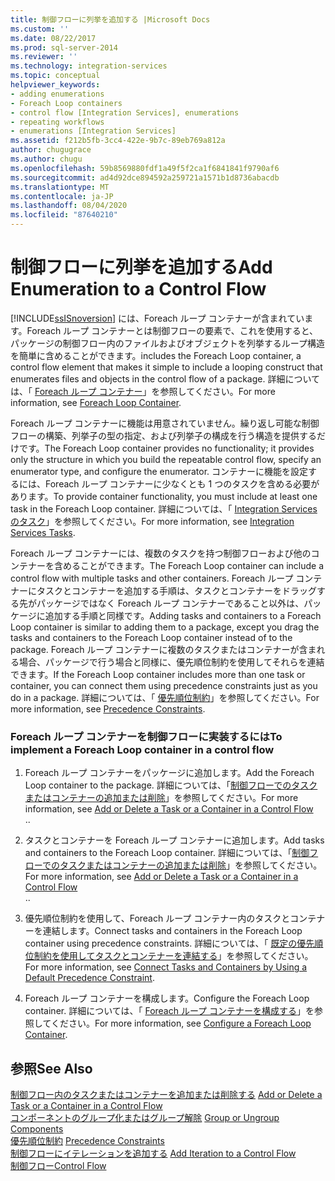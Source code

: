 ```yaml
---
title: 制御フローに列挙を追加する |Microsoft Docs
ms.custom: ''
ms.date: 08/22/2017
ms.prod: sql-server-2014
ms.reviewer: ''
ms.technology: integration-services
ms.topic: conceptual
helpviewer_keywords:
- adding enumerations
- Foreach Loop containers
- control flow [Integration Services], enumerations
- repeating workflows
- enumerations [Integration Services]
ms.assetid: f212b5fb-3cc4-422e-9b7c-89eb769a812a
author: chugugrace
ms.author: chugu
ms.openlocfilehash: 59b8569880fdf1a49f5f2ca1f6841841f9790af6
ms.sourcegitcommit: ad4d92dce894592a259721a1571b1d8736abacdb
ms.translationtype: MT
ms.contentlocale: ja-JP
ms.lasthandoff: 08/04/2020
ms.locfileid: "87640210"
---
```

# <a name="add-enumeration-to-a-control-flow"></a><span data-ttu-id="e2e58-102">制御フローに列挙を追加する</span><span class="sxs-lookup"><span data-stu-id="e2e58-102">Add Enumeration to a Control Flow</span></span>
  [!INCLUDE[ssISnoversion](../includes/ssisnoversion-md.md)] <span data-ttu-id="e2e58-103">には、Foreach ループ コンテナーが含まれています。Foreach ループ コンテナーとは制御フローの要素で、これを使用すると、パッケージの制御フロー内のファイルおよびオブジェクトを列挙するループ構造を簡単に含めることができます。</span><span class="sxs-lookup"><span data-stu-id="e2e58-103">includes the Foreach Loop container, a control flow element that makes it simple to include a looping construct that enumerates files and objects in the control flow of a package.</span></span> <span data-ttu-id="e2e58-104">詳細については、「 [Foreach ループ コンテナー](control-flow/foreach-loop-container.md)」を参照してください。</span><span class="sxs-lookup"><span data-stu-id="e2e58-104">For more information, see [Foreach Loop Container](control-flow/foreach-loop-container.md).</span></span>  
  
 <span data-ttu-id="e2e58-105">Foreach ループ コンテナーに機能は用意されていません。繰り返し可能な制御フローの構築、列挙子の型の指定、および列挙子の構成を行う構造を提供するだけです。</span><span class="sxs-lookup"><span data-stu-id="e2e58-105">The Foreach Loop container provides no functionality; it provides only the structure in which you build the repeatable control flow, specify an enumerator type, and configure the enumerator.</span></span> <span data-ttu-id="e2e58-106">コンテナーに機能を設定するには、Foreach ループ コンテナーに少なくとも 1 つのタスクを含める必要があります。</span><span class="sxs-lookup"><span data-stu-id="e2e58-106">To provide container functionality, you must include at least one task in the Foreach Loop container.</span></span> <span data-ttu-id="e2e58-107">詳細については、「 [Integration Services のタスク](control-flow/integration-services-tasks.md)」を参照してください。</span><span class="sxs-lookup"><span data-stu-id="e2e58-107">For more information, see [Integration Services Tasks](control-flow/integration-services-tasks.md).</span></span>  
  
 <span data-ttu-id="e2e58-108">Foreach ループ コンテナーには、複数のタスクを持つ制御フローおよび他のコンテナーを含めることができます。</span><span class="sxs-lookup"><span data-stu-id="e2e58-108">The Foreach Loop container can include a control flow with multiple tasks and other containers.</span></span> <span data-ttu-id="e2e58-109">Foreach ループ コンテナーにタスクとコンテナーを追加する手順は、タスクとコンテナーをドラッグする先がパッケージではなく Foreach ループ コンテナーであること以外は、パッケージに追加する手順と同様です。</span><span class="sxs-lookup"><span data-stu-id="e2e58-109">Adding tasks and containers to a Foreach Loop container is similar to adding them to a package, except you drag the tasks and containers to the Foreach Loop container instead of to the package.</span></span> <span data-ttu-id="e2e58-110">Foreach ループ コンテナーに複数のタスクまたはコンテナーが含まれる場合、パッケージで行う場合と同様に、優先順位制約を使用してそれらを連結できます。</span><span class="sxs-lookup"><span data-stu-id="e2e58-110">If the Foreach Loop container includes more than one task or container, you can connect them using precedence constraints just as you do in a package.</span></span> <span data-ttu-id="e2e58-111">詳細については、「 [優先順位制約](control-flow/precedence-constraints.md)」を参照してください。</span><span class="sxs-lookup"><span data-stu-id="e2e58-111">For more information, see [Precedence Constraints](control-flow/precedence-constraints.md).</span></span>  
  
### <a name="to-implement-a-foreach-loop-container-in-a-control-flow"></a><span data-ttu-id="e2e58-112">Foreach ループ コンテナーを制御フローに実装するには</span><span class="sxs-lookup"><span data-stu-id="e2e58-112">To implement a Foreach Loop container in a control flow</span></span>  
  
1.  <span data-ttu-id="e2e58-113">Foreach ループ コンテナーをパッケージに追加します。</span><span class="sxs-lookup"><span data-stu-id="e2e58-113">Add the Foreach Loop container to the package.</span></span> <span data-ttu-id="e2e58-114">詳細については、「[制御フローでのタスクまたはコンテナーの追加または削除](control-flow/add-or-delete-a-task-or-a-container-in-a-control-flow.md)」を参照してください。</span><span class="sxs-lookup"><span data-stu-id="e2e58-114">For more information, see [Add or Delete a Task or a Container in a Control Flow](control-flow/add-or-delete-a-task-or-a-container-in-a-control-flow.md)</span></span>  
  <span data-ttu-id="e2e58-115">.</span><span class="sxs-lookup"><span data-stu-id="e2e58-115">.</span></span>  
  
2.  <span data-ttu-id="e2e58-116">タスクとコンテナーを Foreach ループ コンテナーに追加します。</span><span class="sxs-lookup"><span data-stu-id="e2e58-116">Add tasks and containers to the Foreach Loop container.</span></span> <span data-ttu-id="e2e58-117">詳細については、「[制御フローでのタスクまたはコンテナーの追加または削除](control-flow/add-or-delete-a-task-or-a-container-in-a-control-flow.md)」を参照してください。</span><span class="sxs-lookup"><span data-stu-id="e2e58-117">For more information, see [Add or Delete a Task or a Container in a Control Flow](control-flow/add-or-delete-a-task-or-a-container-in-a-control-flow.md)</span></span>  
  <span data-ttu-id="e2e58-118">.</span><span class="sxs-lookup"><span data-stu-id="e2e58-118">.</span></span>  
  
3.  <span data-ttu-id="e2e58-119">優先順位制約を使用して、Foreach ループ コンテナー内のタスクとコンテナーを連結します。</span><span class="sxs-lookup"><span data-stu-id="e2e58-119">Connect tasks and containers in the Foreach Loop container using precedence constraints.</span></span> <span data-ttu-id="e2e58-120">詳細については、「 [既定の優先順位制約を使用してタスクとコンテナーを連結する](../../2014/integration-services/connect-tasks-and-containers-by-using-a-default-precedence-constraint.md)」を参照してください。</span><span class="sxs-lookup"><span data-stu-id="e2e58-120">For more information, see [Connect Tasks and Containers by Using a Default Precedence Constraint](../../2014/integration-services/connect-tasks-and-containers-by-using-a-default-precedence-constraint.md).</span></span>  
  
4.  <span data-ttu-id="e2e58-121">Foreach ループ コンテナーを構成します。</span><span class="sxs-lookup"><span data-stu-id="e2e58-121">Configure the Foreach Loop container.</span></span> <span data-ttu-id="e2e58-122">詳細については、「 [Foreach ループ コンテナーを構成する](../../2014/integration-services/configure-a-foreach-loop-container.md)」を参照してください。</span><span class="sxs-lookup"><span data-stu-id="e2e58-122">For more information, see [Configure a Foreach Loop Container](../../2014/integration-services/configure-a-foreach-loop-container.md).</span></span>  
  
## <a name="see-also"></a><span data-ttu-id="e2e58-123">参照</span><span class="sxs-lookup"><span data-stu-id="e2e58-123">See Also</span></span>  
 <span data-ttu-id="e2e58-124">[制御フロー内のタスクまたはコンテナーを追加または削除する](control-flow/add-or-delete-a-task-or-a-container-in-a-control-flow.md) </span><span class="sxs-lookup"><span data-stu-id="e2e58-124">[Add or Delete a Task or a Container in a Control Flow](control-flow/add-or-delete-a-task-or-a-container-in-a-control-flow.md) </span></span>  
 <span data-ttu-id="e2e58-125">[コンポーネントのグループ化またはグループ解除](group-or-ungroup-components.md) </span><span class="sxs-lookup"><span data-stu-id="e2e58-125">[Group or Ungroup Components](group-or-ungroup-components.md) </span></span>  
 <span data-ttu-id="e2e58-126">[優先順位制約](control-flow/precedence-constraints.md) </span><span class="sxs-lookup"><span data-stu-id="e2e58-126">[Precedence Constraints](control-flow/precedence-constraints.md) </span></span>  
 <span data-ttu-id="e2e58-127">[制御フローにイテレーションを追加する](add-iteration-to-a-control-flow.md) </span><span class="sxs-lookup"><span data-stu-id="e2e58-127">[Add Iteration to a Control Flow](add-iteration-to-a-control-flow.md) </span></span>  
 [<span data-ttu-id="e2e58-128">制御フロー</span><span class="sxs-lookup"><span data-stu-id="e2e58-128">Control Flow</span></span>](control-flow/control-flow.md)  
  
  
